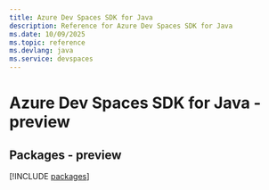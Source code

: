 ```yaml
---
title: Azure Dev Spaces SDK for Java
description: Reference for Azure Dev Spaces SDK for Java
ms.date: 10/09/2025
ms.topic: reference
ms.devlang: java
ms.service: devspaces
---
```

# Azure Dev Spaces SDK for Java - preview
## Packages - preview
[!INCLUDE [packages](dev-spaces-index.md)]